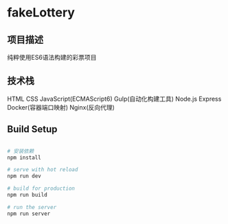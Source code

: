 # fakeLottery

## 项目描述

纯粹使用ES6语法构建的彩票项目

## 技术栈

HTML
CSS
JavaScript(ECMAScript6)
Gulp(自动化构建工具)
Node.js
Express
Docker(容器端口映射)
Nginx(反向代理)

## Build Setup

``` bash

# 安装依赖
npm install

# serve with hot reload
npm run dev

# build for production
npm run build

# run the server
npm run server

```

